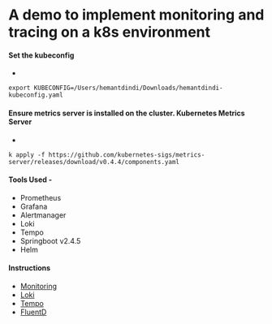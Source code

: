 # A demo to implement monitoring and tracing on a k8s environment

#### Set the kubeconfig

-

    export KUBECONFIG=/Users/hemantdindi/Downloads/hemantdindi-kubeconfig.yaml

#### Ensure metrics server is installed on the cluster. Kubernetes Metrics Server

-

  ```
  k apply -f https://github.com/kubernetes-sigs/metrics-server/releases/download/v0.4.4/components.yaml
  ```

#### Tools Used -

- Prometheus
- Grafana
- Alertmanager
- Loki
- Tempo
- Springboot v2.4.5
- Helm

#### Instructions

- [Monitoring](./monitoring/README.md)
- [Loki](./monitoring/loki.md)
- [Tempo](./monitoring/tempo.md)
- [FluentD](./monitoring/fluentd-loki/README.md)